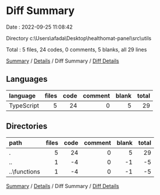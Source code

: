 # Diff Summary

Date : 2022-09-25 11:08:42

Directory c:\\Users\\afada\\Desktop\\healthomat-panel\\src\\utils

Total : 5 files,  24 codes, 0 comments, 5 blanks, all 29 lines

[Summary](results.md) / [Details](details.md) / Diff Summary / [Diff Details](diff-details.md)

## Languages
| language | files | code | comment | blank | total |
| :--- | ---: | ---: | ---: | ---: | ---: |
| TypeScript | 5 | 24 | 0 | 5 | 29 |

## Directories
| path | files | code | comment | blank | total |
| :--- | ---: | ---: | ---: | ---: | ---: |
| . | 5 | 24 | 0 | 5 | 29 |
| .. | 1 | -4 | 0 | -1 | -5 |
| ..\\functions | 1 | -4 | 0 | -1 | -5 |

[Summary](results.md) / [Details](details.md) / Diff Summary / [Diff Details](diff-details.md)